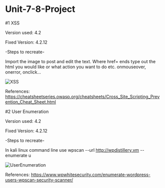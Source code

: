 # Unit-7-8-Project

#1 XSS

Version used: 4.2

Fixed Version: 4.2.12

-Steps to recreate-

Import the image to post and edit the text. Where href= ends type out the html you would like or what action you want to do etc. onmouseover, onerror, onclick...

![XSS](https://user-images.githubusercontent.com/91350664/160225135-30b428c9-d9d4-4a8e-af8c-975a4488d5fc.gif)

References: https://cheatsheetseries.owasp.org/cheatsheets/Cross_Site_Scripting_Prevention_Cheat_Sheet.html

#2 User Enumeration

Version used: 4.2

Fixed Version: 4.2.12

-Steps to recreate-

In kali linux command line use wpscan --url http://wpdistillery.vm --enumerate u

![UserEnumeration](https://user-images.githubusercontent.com/91350664/160222913-54a69da5-f5e3-4de0-8e9f-03d48b2edfbb.gif)

References: https://www.wpwhitesecurity.com/enumerate-wordpress-users-wpscan-security-scanner/
